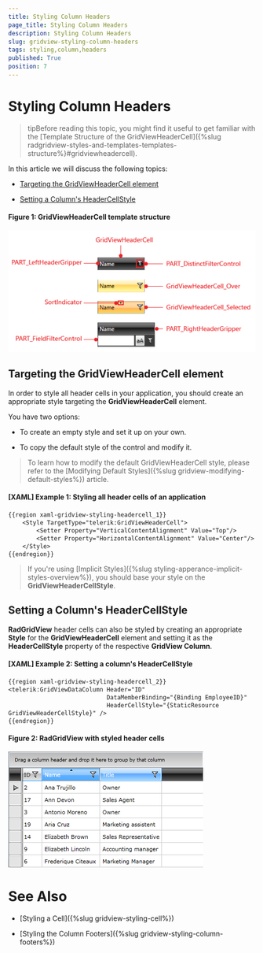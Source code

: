 ```yaml
---
title: Styling Column Headers
page_title: Styling Column Headers
description: Styling Column Headers
slug: gridview-styling-column-headers
tags: styling,column,headers
published: True
position: 7
---
```


# Styling Column Headers

>tipBefore reading this topic, you might find it useful to get familiar with the [Template Structure of the GridViewHeaderCell]({%slug radgridview-styles-and-templates-templates-structure%}#gridviewheadercell).

In this article we will discuss the following topics:

* [Targeting the GridViewHeaderCell element](#targeting-the-gridviewheadercell-element)

* [Setting a Column's HeaderCellStyle](#setting-a-columns-headercellstyle)

#### __Figure 1: GridViewHeaderCell template structure__

![RadGridView template structure](images/gridviewheadercell-template.png)

## Targeting the GridViewHeaderCell element

In order to style all header cells in your application, you should create an appropriate style targeting the __GridViewHeaderCell__ element.

You have two options:

* To create an empty style and set it up on your own.

* To copy the default style of the control and modify it.

>To learn how to modify the default GridViewHeaderCell style, please refer to the [Modifying Default Styles]({%slug gridview-modifying-default-styles%}) article.

#### __[XAML] Example 1: Styling all header cells of an application__

	{{region xaml-gridview-styling-headercell_1}}
	    <Style TargetType="telerik:GridViewHeaderCell">
	        <Setter Property="VerticalContentAlignment" Value="Top"/>
	        <Setter Property="HorizontalContentAlignment" Value="Center"/>
	    </Style>
	{{endregion}}

>If you're using [Implicit Styles]({%slug styling-apperance-implicit-styles-overview%}), you should base your style on the __GridViewHeaderCellStyle__.

## Setting a Column's HeaderCellStyle

__RadGridView__ header cells can also be styled by creating an appropriate __Style__ for the **GridViewHeaderCell** element and setting it as the __HeaderCellStyle__ property of the respective __GridView Column__. 

#### __[XAML] Example 2: Setting a column's HeaderCellStyle__

	{{region xaml-gridview-styling-headercell_2}}
	<telerik:GridViewDataColumn Header="ID"
	                            DataMemberBinding="{Binding EmployeeID}"
	                            HeaderCellStyle="{StaticResource GridViewHeaderCellStyle}" />
	{{endregion}}

#### __Figure 2: RadGridView with styled header cells__

![RadGridView with styled header cells](images/RadGridView_Styles_and_Templates_Styling_GridViewHeaderCell_03.png)

# See Also

 * [Styling a Cell]({%slug gridview-styling-cell%})

 * [Styling the Column Footers]({%slug gridview-styling-column-footers%})
